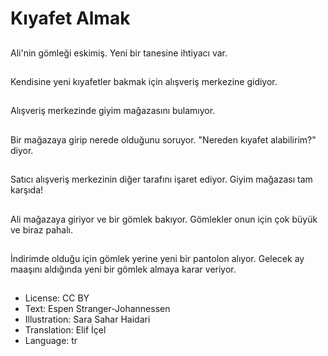 # Kıyafet Almak

##
Ali'nin gömleği eskimiş. Yeni bir tanesine ihtiyacı var.

##
Kendisine yeni kıyafetler bakmak için alışveriş merkezine gidiyor.

##
Alışveriş merkezinde giyim mağazasını bulamıyor.

##
Bir mağazaya girip nerede olduğunu soruyor. "Nereden kıyafet alabilirim?" diyor.

##
Satıcı alışveriş merkezinin diğer tarafını işaret ediyor. Giyim mağazası tam karşıda!

##
Ali mağazaya giriyor ve bir gömlek bakıyor. Gömlekler onun için çok büyük ve biraz pahalı.

##
İndirimde olduğu için gömlek yerine yeni bir pantolon alıyor. Gelecek ay maaşını aldığında yeni bir gömlek almaya karar veriyor.

##
* License: CC BY
* Text: Espen Stranger-Johannessen
* Illustration: Sara Sahar Haidari
* Translation: Elif İçel
* Language: tr
